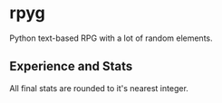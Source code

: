# rpyg
Python text-based RPG with a lot of random elements.

## Experience and Stats

All final stats are rounded to it's nearest integer.

[](http://kyo.li/xxuw.png)
